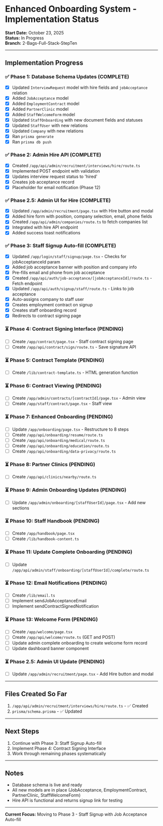 # Enhanced Onboarding System - Implementation Status

**Start Date:** October 23, 2025  
**Status:** In Progress  
**Branch:** 2-Bags-Full-Stack-StepTen

---

## Implementation Progress

### ✅ Phase 1: Database Schema Updates (COMPLETE)
- [x] Updated `InterviewRequest` model with hire fields and `jobAcceptance` relation
- [x] Added `JobAcceptance` model
- [x] Added `EmploymentContract` model
- [x] Added `PartnerClinic` model
- [x] Added `StaffWelcomeForm` model
- [x] Updated `StaffOnboarding` with new document fields and statuses
- [x] Updated `StaffUser` with new relations
- [x] Updated `Company` with new relations
- [x] Ran `prisma generate`
- [x] Ran `prisma db push`

### ✅ Phase 2: Admin Hire API (COMPLETE)
- [x] Created `/app/api/admin/recruitment/interviews/hire/route.ts`
- [x] Implemented POST endpoint with validation
- [x] Updates interview request status to 'hired'
- [x] Creates job acceptance record
- [x] Placeholder for email notification (Phase 12)

### ✅ Phase 2.5: Admin UI for Hire (COMPLETE)
- [x] Updated `/app/admin/recruitment/page.tsx` with Hire button and modal
- [x] Added hire form with position, company selection, email, phone fields
- [x] Created `/app/api/admin/companies/route.ts` to fetch companies list
- [x] Integrated with hire API endpoint
- [x] Added success toast notifications

### ✅ Phase 3: Staff Signup Auto-fill (COMPLETE)
- [x] Updated `/app/login/staff/signup/page.tsx` - Checks for jobAcceptanceId param
- [x] Added job acceptance banner with position and company info
- [x] Pre-fills email and phone from job acceptance
- [x] Created `/app/api/auth/job-acceptance/[jobAcceptanceId]/route.ts` - Fetch endpoint
- [x] Updated `/app/api/auth/signup/staff/route.ts` - Links to job acceptance
- [x] Auto-assigns company to staff user
- [x] Creates employment contract on signup
- [x] Creates staff onboarding record
- [x] Redirects to contract signing page

### ⏳ Phase 4: Contract Signing Interface (PENDING)
- [ ] Create `/app/contract/page.tsx` - Staff contract signing page
- [ ] Create `/app/api/contract/sign/route.ts` - Save signature API

### ⏳ Phase 5: Contract Template (PENDING)
- [ ] Create `/lib/contract-template.ts` - HTML generation function

### ⏳ Phase 6: Contract Viewing (PENDING)
- [ ] Create `/app/admin/contracts/[contractId]/page.tsx` - Admin view
- [ ] Create `/app/staff/contract/page.tsx` - Staff view

### ⏳ Phase 7: Enhanced Onboarding (PENDING)
- [ ] Update `/app/onboarding/page.tsx` - Restructure to 8 steps
- [ ] Create `/app/api/onboarding/resume/route.ts`
- [ ] Create `/app/api/onboarding/medical/route.ts`
- [ ] Create `/app/api/onboarding/education/route.ts`
- [ ] Create `/app/api/onboarding/data-privacy/route.ts`

### ⏳ Phase 8: Partner Clinics (PENDING)
- [ ] Create `/app/api/clinics/nearby/route.ts`

### ⏳ Phase 9: Admin Onboarding Updates (PENDING)
- [ ] Update `/app/admin/onboarding/[staffUserId]/page.tsx` - Add new sections

### ⏳ Phase 10: Staff Handbook (PENDING)
- [ ] Create `/app/handbook/page.tsx`
- [ ] Create `/lib/handbook-content.ts`

### ⏳ Phase 11: Update Complete Onboarding (PENDING)
- [ ] Update `/app/api/admin/staff/onboarding/[staffUserId]/complete/route.ts`

### ⏳ Phase 12: Email Notifications (PENDING)
- [ ] Create `/lib/email.ts`
- [ ] Implement sendJobAcceptanceEmail
- [ ] Implement sendContractSignedNotification

### ⏳ Phase 13: Welcome Form (PENDING)
- [ ] Create `/app/welcome/page.tsx`
- [ ] Create `/app/api/welcome/route.ts` (GET and POST)
- [ ] Update admin complete onboarding to create welcome form record
- [ ] Update dashboard banner component

### ⏳ Phase 2.5: Admin UI Update (PENDING)
- [ ] Update `/app/admin/recruitment/page.tsx` - Add Hire button and modal

---

## Files Created So Far

1. `/app/api/admin/recruitment/interviews/hire/route.ts` - ✅ Created
2. `prisma/schema.prisma` - ✅ Updated

---

## Next Steps

1. Continue with Phase 3: Staff Signup Auto-fill
2. Implement Phase 4: Contract Signing Interface
3. Work through remaining phases systematically

---

## Notes

- Database schema is live and ready
- All new models are in place (JobAcceptance, EmploymentContract, PartnerClinic, StaffWelcomeForm)
- Hire API is functional and returns signup link for testing

---

**Current Focus:** Moving to Phase 3 - Staff Signup with Job Acceptance Auto-fill

